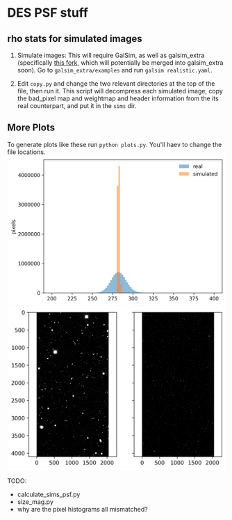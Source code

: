 DES PSF stuff
=============
rho stats for simulated images
------------------------------

1. Simulate images: This will require GalSim, as well as galsim_extra (specifically [this fork](https://github.com/ajwheeler/galsim_extra), which will potentially be merged into galsim_extra soon). Go to `galsim_extra/examples` and run `galsim realistic.yaml`.

2. Edit `copy.py` and change the two relevant directories at the top of the file, then run it.  This script will decompress each simulated image, copy the bad_pixel map and weightmap and header information from the its real counterpart, and put it in the `sims` dir.



More Plots
----------
To generate plots like these run `python plots.py`.  You'll haev to change the file locations.
![histogram](https://raw.githubusercontent.com/ajwheeler/deswlpsf/master/histogram_example.png "histogram")
![image](https://raw.githubusercontent.com/ajwheeler/deswlpsf/master/image_example.png "image")

TODO:
- calculate_sims_psf.py
- size_mag.py
- why are the pixel histograms all mismatched?
